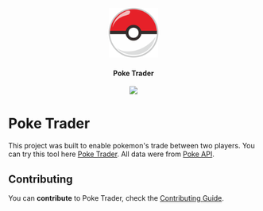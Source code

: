 <p align="center">
  <img src="src/static/image/poke.png"
			width="100px"/>
  <h4 align="center">Poke Trader</h4>
  <p align="center">
    <img src="https://img.shields.io/badge/platform-macOS%20%7C%20Linux-lightgrey.svg"/>
  </p>
</p>

Poke Trader
===========

This project was built to enable pokemon's trade between two players. You can try this tool here [Poke Trader](https://bxb-poke-trader.herokuapp.com/). All data were from [Poke API](​https://pokeapi.co/docs/v2).

Contributing
------------

You can <b>contribute</b> to Poke Trader, check the [Contributing Guide](CONTRIBUTING.md).